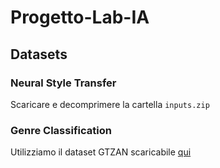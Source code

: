 # Progetto-Lab-IA
## Datasets
### Neural Style Transfer
Scaricare e decomprimere la cartella `inputs.zip`
### Genre Classification
Utilizziamo il dataset GTZAN scaricabile [qui](https://www.kaggle.com/datasets/andradaolteanu/gtzan-dataset-music-genre-classification)
